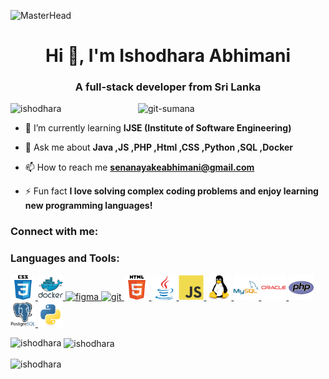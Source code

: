 ![MasterHead](https://i.pinimg.com/originals/aa/59/d1/aa59d139b93dde70ff207187c9f1d8bd.gif)
<h1 align="center">Hi 👋, I'm Ishodhara Abhimani</h1>
<h3 align="center">A full-stack developer from Sri Lanka</h3>
<img align="right" src="https://i.pinimg.com/originals/e7/26/c7/e726c74ac081eed50feee1433d12c998.gif" alt="git-sumana" width="300px" />
<p align="left"> <img src="https://komarev.com/ghpvc/?username=ishodhara&label=Profile%20views&color=0e75b6&style=flat" alt="ishodhara" /> </p>

- 🌱 I’m currently learning **IJSE (Institute of Software Engineering)**

- 💬 Ask me about **Java ,JS ,PHP ,Html ,CSS ,Python ,SQL ,Docker**

- 📫 How to reach me **senanayakeabhimani@gmail.com**

- ⚡ Fun fact **I love solving complex coding problems and enjoy learning new programming languages!**

<h3 align="left">Connect with me:</h3>
<p align="left">
</p>

<h3 align="left">Languages and Tools:</h3>
<p align="left"> <a href="https://www.w3schools.com/css/" target="_blank" rel="noreferrer"> <img src="https://raw.githubusercontent.com/devicons/devicon/master/icons/css3/css3-original-wordmark.svg" alt="css3" width="40" height="40"/> </a> <a href="https://www.docker.com/" target="_blank" rel="noreferrer"> <img src="https://raw.githubusercontent.com/devicons/devicon/master/icons/docker/docker-original-wordmark.svg" alt="docker" width="40" height="40"/> </a> <a href="https://www.figma.com/" target="_blank" rel="noreferrer"> <img src="https://www.vectorlogo.zone/logos/figma/figma-icon.svg" alt="figma" width="40" height="40"/> </a> <a href="https://git-scm.com/" target="_blank" rel="noreferrer"> <img src="https://www.vectorlogo.zone/logos/git-scm/git-scm-icon.svg" alt="git" width="40" height="40"/> </a> <a href="https://www.w3.org/html/" target="_blank" rel="noreferrer"> <img src="https://raw.githubusercontent.com/devicons/devicon/master/icons/html5/html5-original-wordmark.svg" alt="html5" width="40" height="40"/> </a> <a href="https://www.java.com" target="_blank" rel="noreferrer"> <img src="https://raw.githubusercontent.com/devicons/devicon/master/icons/java/java-original.svg" alt="java" width="40" height="40"/> </a> <a href="https://developer.mozilla.org/en-US/docs/Web/JavaScript" target="_blank" rel="noreferrer"> <img src="https://raw.githubusercontent.com/devicons/devicon/master/icons/javascript/javascript-original.svg" alt="javascript" width="40" height="40"/> </a> <a href="https://www.linux.org/" target="_blank" rel="noreferrer"> <img src="https://raw.githubusercontent.com/devicons/devicon/master/icons/linux/linux-original.svg" alt="linux" width="40" height="40"/> </a> <a href="https://www.mysql.com/" target="_blank" rel="noreferrer"> <img src="https://raw.githubusercontent.com/devicons/devicon/master/icons/mysql/mysql-original-wordmark.svg" alt="mysql" width="40" height="40"/> </a> <a href="https://www.oracle.com/" target="_blank" rel="noreferrer"> <img src="https://raw.githubusercontent.com/devicons/devicon/master/icons/oracle/oracle-original.svg" alt="oracle" width="40" height="40"/> </a> <a href="https://www.php.net" target="_blank" rel="noreferrer"> <img src="https://raw.githubusercontent.com/devicons/devicon/master/icons/php/php-original.svg" alt="php" width="40" height="40"/> </a> <a href="https://www.postgresql.org" target="_blank" rel="noreferrer"> <img src="https://raw.githubusercontent.com/devicons/devicon/master/icons/postgresql/postgresql-original-wordmark.svg" alt="postgresql" width="40" height="40"/> </a> <a href="https://www.python.org" target="_blank" rel="noreferrer"> <img src="https://raw.githubusercontent.com/devicons/devicon/master/icons/python/python-original.svg" alt="python" width="40" height="40"/> </a> </p>

<p><img align="left" src="https://github-readme-stats.vercel.app/api/top-langs?username=ishodhara&show_icons=true&locale=en&layout=compact" alt="ishodhara" /></p>

<p>&nbsp;<img align="center" src="https://github-readme-stats.vercel.app/api?username=ishodhara&show_icons=true&locale=en" alt="ishodhara" /></p>

<p><img align="center" src="https://github-readme-streak-stats.herokuapp.com/?user=ishodhara&" alt="ishodhara" /></p>

